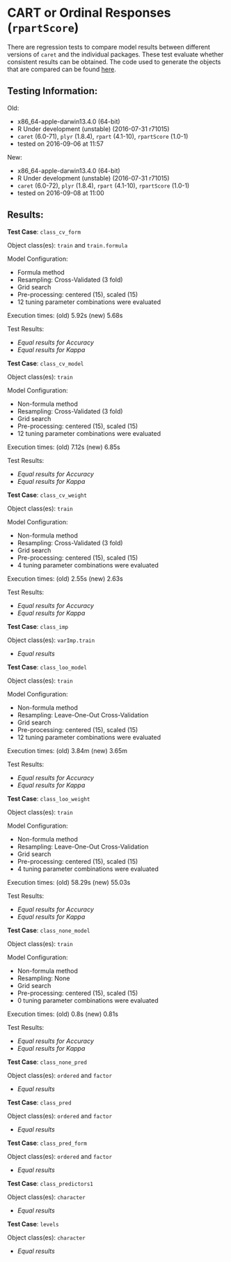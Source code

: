 CART or Ordinal Responses (`rpartScore`)
 ===== 

There are regression tests to compare model results between different versions of `caret` and the individual packages. These test evaluate whether consistent results can be obtained. The code used to generate the objects that are compared can be found [here](https://github.com/topepo/caret/blob/master/RegressionTests/Code/rpartScore.R).

Testing Information:
---------

Old:

 * x86_64-apple-darwin13.4.0 (64-bit)
 * R Under development (unstable) (2016-07-31 r71015)
 * `caret` (6.0-71), `plyr` (1.8.4), `rpart` (4.1-10), `rpartScore` (1.0-1)
 * tested on 2016-09-06 at 11:57


New:

 * x86_64-apple-darwin13.4.0 (64-bit)
 * R Under development (unstable) (2016-07-31 r71015)
 * `caret` (6.0-72), `plyr` (1.8.4), `rpart` (4.1-10), `rpartScore` (1.0-1)
 * tested on 2016-09-08 at 11:00


Results:
---------

**Test Case**: `class_cv_form`

Object class(es): `train` and `train.formula`

Model Configuration:

 * Formula method
 * Resampling: Cross-Validated (3 fold)
 * Grid search
 * Pre-processing: centered (15), scaled (15)  
 * 12 tuning parameter combinations were evaluated


Execution times: (old) 5.92s (new) 5.68s

Test Results:

 * _Equal results for Accuracy_
 * _Equal results for Kappa_

**Test Case**: `class_cv_model`

Object class(es): `train`

Model Configuration:

 * Non-formula method
 * Resampling: Cross-Validated (3 fold)
 * Grid search
 * Pre-processing: centered (15), scaled (15)  
 * 12 tuning parameter combinations were evaluated


Execution times: (old) 7.12s (new) 6.85s

Test Results:

 * _Equal results for Accuracy_
 * _Equal results for Kappa_

**Test Case**: `class_cv_weight`

Object class(es): `train`

Model Configuration:

 * Non-formula method
 * Resampling: Cross-Validated (3 fold)
 * Grid search
 * Pre-processing: centered (15), scaled (15)  
 * 4 tuning parameter combinations were evaluated


Execution times: (old) 2.55s (new) 2.63s

Test Results:

 * _Equal results for Accuracy_
 * _Equal results for Kappa_

**Test Case**: `class_imp`

Object class(es): `varImp.train`

 * _Equal results_

**Test Case**: `class_loo_model`

Object class(es): `train`

Model Configuration:

 * Non-formula method
 * Resampling: Leave-One-Out Cross-Validation
 * Grid search
 * Pre-processing: centered (15), scaled (15)  
 * 12 tuning parameter combinations were evaluated


Execution times: (old) 3.84m (new) 3.65m

Test Results:

 * _Equal results for Accuracy_
 * _Equal results for Kappa_

**Test Case**: `class_loo_weight`

Object class(es): `train`

Model Configuration:

 * Non-formula method
 * Resampling: Leave-One-Out Cross-Validation
 * Grid search
 * Pre-processing: centered (15), scaled (15)  
 * 4 tuning parameter combinations were evaluated


Execution times: (old) 58.29s (new) 55.03s

Test Results:

 * _Equal results for Accuracy_
 * _Equal results for Kappa_

**Test Case**: `class_none_model`

Object class(es): `train`

Model Configuration:

 * Non-formula method
 * Resampling: None
 * Grid search
 * Pre-processing: centered (15), scaled (15)  
 * 0 tuning parameter combinations were evaluated


Execution times: (old) 0.8s (new) 0.81s

Test Results:

 * _Equal results for Accuracy_
 * _Equal results for Kappa_

**Test Case**: `class_none_pred`

Object class(es): `ordered` and `factor`

 * _Equal results_

**Test Case**: `class_pred`

Object class(es): `ordered` and `factor`

 * _Equal results_

**Test Case**: `class_pred_form`

Object class(es): `ordered` and `factor`

 * _Equal results_

**Test Case**: `class_predictors1`

Object class(es): `character`

 * _Equal results_

**Test Case**: `levels`

Object class(es): `character`

 * _Equal results_

